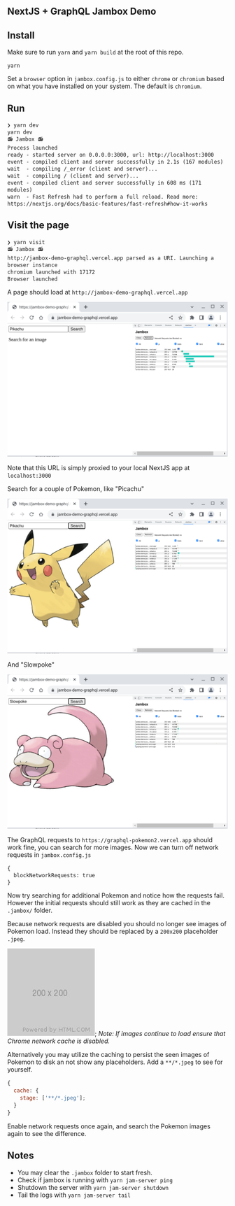 ## NextJS + GraphQL Jambox Demo

## Install

Make sure to run `yarn` and `yarn build` at the root of this repo.

```
yarn
```

Set a `browser` option in `jambox.config.js` to either `chrome` or `chromium` based on
what you have installed on your system. The default is `chromium`.

## Run

```
❯ yarn dev
yarn dev
📻 Jambox 📻
Process launched
ready - started server on 0.0.0.0:3000, url: http://localhost:3000
event - compiled client and server successfully in 2.1s (167 modules)
wait  - compiling /_error (client and server)...
wait  - compiling / (client and server)...
event - compiled client and server successfully in 608 ms (171 modules)
warn  - Fast Refresh had to perform a full reload. Read more: https://nextjs.org/docs/basic-features/fast-refresh#how-it-works
```

## Visit the page

```
❯ yarn visit
📻 Jambox 📻
http://jambox-demo-graphql.vercel.app parsed as a URI. Launching a browser instance
chromium launched with 17172
Browser launched
```

A page should load at `http://jambox-demo-graphql.vercel.app`

![](./initial.png)

Note that this URL is simply proxied to your local NextJS app at `localhost:3000`

Search for a couple of Pokemon, like "Picachu"

![](./pikachu.png)

And "Slowpoke"

![](./slowpoke.png)

The GraphQL requests to `https://graphql-pokemon2.vercel.app` should work fine,
you can search for more images. Now we can turn off network requests in `jambox.config.js`

```
{
  blockNetworkRequests: true
}
```

Now try searching for additional Pokemon and notice how the requests fail. However the initial
requests should still work as they are cached in the `.jambox/` folder.

Because network requests are disabled you should no longer see images of Pokemon load. Instead
they should be replaced by a `200x200` placeholder `.jpeg`.

![](./200x200.jpg);
_Note: If images continue to load ensure that Chrome network cache is disabled._

Alternatively you may utilize the caching to persist the seen images of Pokemon to
disk an not show any placeholders. Add a `**/*.jpeg` to see for yourself.

```js
{
  cache: {
    stage: ['**/*.jpeg'];
  }
}
```

Enable network requests once again, and search the Pokemon images again to see the
difference.

## Notes

- You may clear the `.jambox` folder to start fresh.
- Check if jambox is running with `yarn jam-server ping`
- Shutdown the server with `yarn jam-server shutdown`
- Tail the logs with `yarn jam-server tail`
